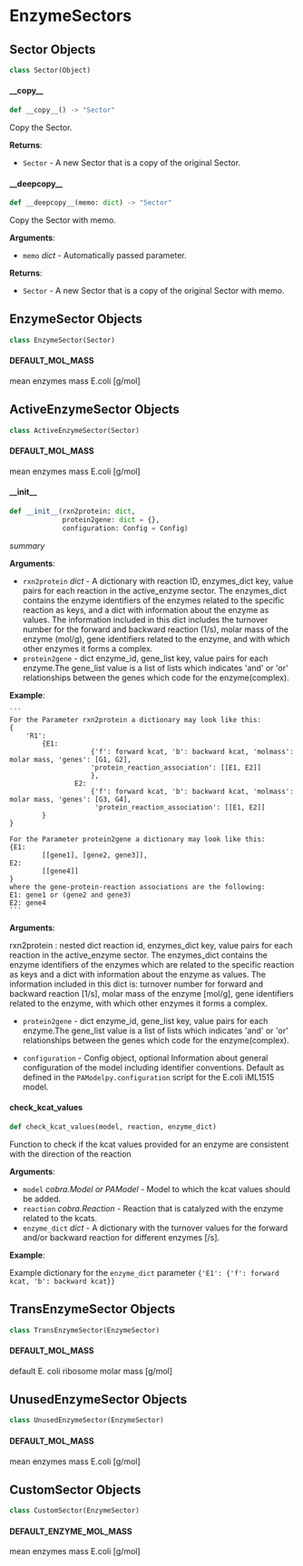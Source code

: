 # EnzymeSectors

## Sector Objects

```python
class Sector(Object)
```

#### \_\_copy\_\_

```python
def __copy__() -> "Sector"
```

Copy the Sector.

**Returns**:

- `Sector` - A new Sector that is a copy of the original Sector.

#### \_\_deepcopy\_\_

```python
def __deepcopy__(memo: dict) -> "Sector"
```

Copy the Sector with memo.

**Arguments**:

- `memo` _dict_ - Automatically passed parameter.
  

**Returns**:

- `Sector` - A new Sector that is a copy of the original Sector with memo.

## EnzymeSector Objects

```python
class EnzymeSector(Sector)
```

#### DEFAULT\_MOL\_MASS

mean enzymes mass E.coli [g/mol]

## ActiveEnzymeSector Objects

```python
class ActiveEnzymeSector(Sector)
```

#### DEFAULT\_MOL\_MASS

mean enzymes mass E.coli [g/mol]

#### \_\_init\_\_

```python
def __init__(rxn2protein: dict,
             protein2gene: dict = {},
             configuration: Config = Config)
```

_summary_

**Arguments**:

- `rxn2protein` _dict_ - A dictionary with reaction ID, enzymes_dict key, value pairs for each reaction in the active_enzyme sector.
  The enzymes_dict contains the enzyme identifiers of the enzymes related to the specific reaction as keys, and a dict
  with information about the enzyme as values. The information included in this dict includes the turnover number for
  the forward and backward reaction (1/s), molar mass of the enzyme (mol/g), gene identifiers related to the enzyme,
  and with which other enzymes it forms a complex.
- `protein2gene` - dict
  enzyme_id, gene_list key, value pairs for each enzyme.The gene_list value is a list of lists which indicates
  &#x27;and&#x27; or &#x27;or&#x27; relationships between the genes which code for the enzyme(complex).
  

**Example**:

    ```
    For the Parameter rxn2protein a dictionary may look like this:
    {
        'R1':
            {E1:
                        {'f': forward kcat, 'b': backward kcat, 'molmass': molar mass, 'genes': [G1, G2],
                        'protein_reaction_association': [[E1, E2]]
                        },
                    E2:
                        {'f': forward kcat, 'b': backward kcat, 'molmass': molar mass, 'genes': [G3, G4],
                         'protein_reaction_association': [[E1, E2]]
            }
    }

    For the Parameter protein2gene a dictionary may look like this:
    {E1:
            [[gene1], [gene2, gene3]],
    E2:
            [[gene4]]
    }
    where the gene-protein-reaction associations are the following:
    E1: gene1 or (gene2 and gene3)
    E2: gene4
    ```

**Arguments**:

  rxn2protein : nested dict
  reaction id, enzymes_dict key, value pairs for each reaction in the active_enzyme sector.
  The enzymes_dict contains the enzyme identifiers of the enzymes which are related to the specific reaction
  as keys and a dict with information about the enzyme as values. The information included in this dict is:
  turnover number for forward and backward reaction [1/s], molar mass of the enzyme [mol/g], gene identifiers
  related to the enzyme, with which other enzymes it forms a complex.
  
- `protein2gene` - dict
  enzyme_id, gene_list key, value pairs for each enzyme.The gene_list value is a list of lists which indicates
  &#x27;and&#x27; or &#x27;or&#x27; relationships between the genes which code for the enzyme(complex).
  
- `configuration` - Config object, optional
  Information about general configuration of the model including identifier conventions.
  Default as defined in the `PAModelpy.configuration` script for the E.coli iML1515 model.

#### check\_kcat\_values

```python
def check_kcat_values(model, reaction, enzyme_dict)
```

Function to check if the kcat values provided for an enzyme are consistent with the direction of the reaction

**Arguments**:

- `model` _cobra.Model or PAModel_ - Model to which the kcat values should be added.
- `reaction` _cobra.Reaction_ - Reaction that is catalyzed with the enzyme related to the kcats.
- `enzyme_dict` _dict_ - A dictionary with the turnover values for the forward and/or backward reaction for different enzymes [/s].
  

**Example**:

  Example dictionary for the `enzyme_dict` parameter
    ```
    {'E1': {'f': forward kcat, 'b': backward kcat}}
    ```

## TransEnzymeSector Objects

```python
class TransEnzymeSector(EnzymeSector)
```

#### DEFAULT\_MOL\_MASS

default E. coli ribosome molar mass [g/mol]

## UnusedEnzymeSector Objects

```python
class UnusedEnzymeSector(EnzymeSector)
```

#### DEFAULT\_MOL\_MASS

mean enzymes mass E.coli [g/mol]

## CustomSector Objects

```python
class CustomSector(EnzymeSector)
```

#### DEFAULT\_ENZYME\_MOL\_MASS

mean enzymes mass E.coli [g/mol]

